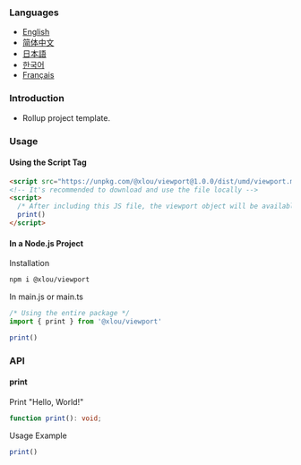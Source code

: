 ### Languages

* [English](https://github.com/omlou/viewport#readme)
* [简体中文](https://github.com/omlou/viewport/blob/master/public/md/readme-zh.md)
* [日本語](https://github.com/omlou/viewport/blob/master/public/md/readme-ja.md)
* [한국어](https://github.com/omlou/viewport/blob/master/public/md/readme-ko.md)
* [Français](https://github.com/omlou/viewport/blob/master/public/md/readme-fr.md)

### Introduction

* Rollup project template.

### Usage

#### Using the Script Tag

```html
<script src="https://unpkg.com/@xlou/viewport@1.0.0/dist/umd/viewport.min.js"></script>
<!-- It's recommended to download and use the file locally -->
<script>
  /* After including this JS file, the viewport object will be available on the window */
  print()
</script>
```

#### In a Node.js Project

Installation

``` bash
npm i @xlou/viewport
```

In main.js or main.ts

``` javascript
/* Using the entire package */
import { print } from '@xlou/viewport'

print()
```

### API

#### print

Print "Hello, World!"

```typescript
function print(): void;
```

Usage Example

``` javascript
print()
```